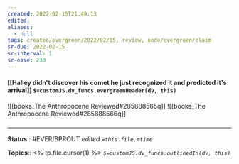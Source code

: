 ```yaml
---
created: 2022-02-15T21:49:13 
edited: 
aliases:
  - null
tags: created/evergreen/2022/02/15, review, node/evergreen/claim
sr-due: 2022-02-15
sr-interval: 1
sr-ease: 230
---
```


#### [[Halley didn't discover his comet he just recognized it and predicted it's arrival]] `$=customJS.dv_funcs.evergreenHeader(dv, this)`

![[books_The Anthropocene Reviewed#285888565q]]
![[books_The Anthropocene Reviewed#285888566q]]

### <hr class="footnote"/>

**Status**:: #EVER/SPROUT
*edited `=this.file.mtime`*

**Topics**:: <% tp.file.cursor(1) %>
*`$=customJS.dv_funcs.outlinedIn(dv, this)`*
